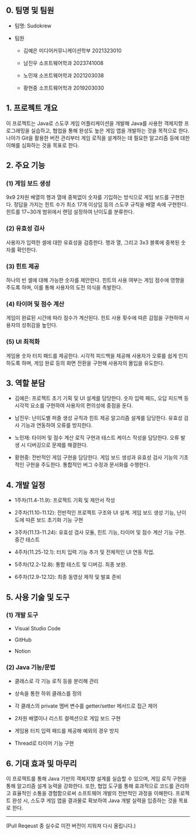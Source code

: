 
## 0. 팀명 및 팀원


- 팀명: Sudokrew


- 팀원


  - 김예은 미디어커뮤니케이션학부 2021323010


  - 남진우 소프트웨어학과 2023741008


  - 노민재 소프트웨어학과 2021203038


  - 황현중 소프트웨어학과 2019203030



## 1. 프로젝트 개요


 이 프로젝트는 Java로 스도쿠 게임 어플리케이션을 개발해 Java를 사용한 객체지향 프로그래밍을 실습하고, 협업을 통해 완성도 높은 게임 앱을 개발하는 것을 목적으로 한다. 나아가 Git을 활용한 버전 관리부터 게임 로직을 설계하는 데 필요한 알고리즘 등에 대한 이해를 심화하는 것을 목표로 한다.



## 2. 주요 기능


### (1) 게임 보드 생성


9x9 2차원 배열의 행과 열에 중복없이 숫자를 기입하는 방식으로 게임 보드를 구현한다. 정답을 가지는 힌트 수가 최소 17개 이상임 등의 스도쿠 규칙을 배열 속에 구현한다. 힌트를 17~30개 범위에서 랜덤 설정하여 난이도를 분류한다.


### (2) 유효성 검사


사용자가 입력한 셀에 대한 유효성을 검증한다. 행과 열, 그리고 3x3 블록에 중복된 숫자를 확인한다. 


### (3) 힌트 제공


하나의 빈 셀에 대해 가능한 숫자를 제안한다. 힌트의 사용 여부는 게임 점수에 영향을 주도록 하며, 이를 통해 사용자의 도전 의식을 촉발한다.


### (4) 타이머 및 점수 계산


게임이 완료된 시간에 따라 점수가 계산된다. 힌트 사용 횟수에 따른 감점을 구현하여 사용자의 성취감을 높인다.


### (5) UI 최적화


게임용 숫자 터치 패드를 제공한다. 시각적 피드백을 제공해 사용자가 오류를 쉽게 인지하도록 하며, 게임 완료 등의 화면 전환을 구현해 사용자의 몰입을 유도한다.



## 3. 역할 분담


- 김예은: 프로젝트 초기 기획 및 UI 설계를 담당한다. 숫자 입력 패드, 오답 피드백 등 시각적 요소를 구현하여 사용자의 편의성에 중점을 둔다.


- 남진우: 난이도별 퍼즐 생성 규칙과 힌트 제공 알고리즘 설계를 담당한다. 유효성 검사 기능과 연동하여 오류를 방지한다.


- 노민재: 타이머 및 점수 계산 로직 구현과 테스트 케이스 작성을 담당한다. 오류 발생 시 디버깅으로 문제를 해결한다.


- 황현중: 전반적인 게임 구현을 담당한다. 게임 보드 생성과 유효성 검사 기능의 기초적인 구현을 주도한다. 통합적인 버그 수정과 문서화를 수행한다.




## 4. 개발 일정


- 1주차(11.4-11.9): 프로젝트 기획 및 제안서 작성

  
- 2주차(11.10-11.12): 전반적인 프로젝트 구조와 UI 설계. 게임 보드 생성 기능, 난이도에 따른 보드 초기화 기능 구현

  
- 3주차(11.13-11.24): 유효성 검사 모듈, 힌트 기능, 타이머 및 점수 계산 기능 구현. 중간 테스트

  
- 4주차(11.25-12.1): 터치 입력 기능 추가 및 전체적인 UI 연동 작업.

  
- 5주차(12.2-12.8): 통합 테스트 및 디버깅. 최종 보완.

  
- 6주차(12.9-12.12): 최종 동영상 제작 및 발표 준비



## 5. 사용 기술 및 도구


### (1) 개발 도구


- Visual Studio Code


- GitHub


- Notion


### (2) Java 기능/문법


- 클래스로 각 기능 로직 등을 분리해 관리


- 상속을 통한 하위 클래스를 정의

  
- 각 클래스의 private 멤버 변수를 getter/setter 메서드로 접근 제어

  
- 2차원 배열이나 리스트 컬렉션으로 게임 보드 구현

  
- 게임용 터치 입력 패드를 제공해 예외의 경우 방지

  
- Thread로 타이머 기능 구현



## 6. 기대 효과 및 마무리


 이 프로젝트를 통해 Java 기반의 객체지향 설계를 실습할 수 있으며, 게임 로직 구현을 통해 알고리즘 설계 능력을 강화한다. 또한, 협업 도구를 통해 효과적으로 코드를 관리하고 효율적인 소통을 경험함으로써 소프트웨어 개발의 전반적인 과정을 이해한다. 프로젝트 완성 시, 스도쿠 게임 앱을 결과물로 확보하여 Java 개발 실력을 입증하는 것을 목표로 한다.


-------------------
(Pull Reqeust 중 실수로 이전 버전이 지워져 다시 올립니다.)

